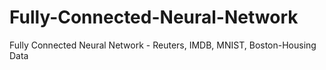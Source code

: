 # Fully-Connected-Neural-Network
Fully Connected Neural Network - Reuters, IMDB, MNIST, Boston-Housing Data
